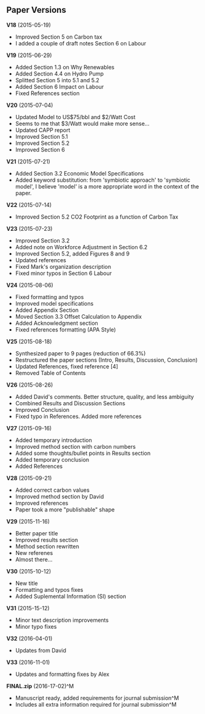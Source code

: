 
## Paper Versions

**V18** (2015-05-19)

* Improved Section 5 on Carbon tax
* I added a couple of draft notes Section 6 on Labour 

**V19** (2015-06-29)

* Added Section 1.3 on Why Renewables
* Added Section 4.4 on Hydro Pump
* Splitted Section 5 into 5.1 and 5.2
* Added Section 6 Impact on Labour
* Fixed References section 

**V20** (2015-07-04)

* Updated Model to US$75/bbl and $2/Watt Cost 
* Seems to me that $3/Watt would make more sense...
* Updated CAPP report
* Improved Section 5.1 
* Improved Section 5.2
* Improved Section 6

**V21** (2015-07-21)

* Added Section 3.2 Economic Model Specifications
* Added keyword substitution: from 'symbiotic approach' to 'symbiotic model', I believe 'model' is a more appropriate word in the context of the paper.  

**V22** (2015-07-14)

* Improved Section 5.2 CO2 Footprint as a function of Carbon Tax

**V23** (2015-07-23)
- Improved Section 3.2
- Added note on Workforce Adjustment in Section 6.2
- Improved Section 5.2, added Figures 8 and 9
- Updated references
- Fixed Mark's organization description
- Fixed minor typos in Section 6 Labour

**V24** (2015-08-06)
- Fixed formatting and typos
- Improved model specifications
- Added Appendix Section
- Moved Section 3.3 Offset Calculation to Appendix
- Added Acknowledgment section
- Fixed references formatting (APA Style)

**V25** (2015-08-18)
- Synthesized paper to 9 pages (reduction of 66.3%)
- Restructured the paper sections (Intro, Results, Discussion, Conclusion)
- Updated References, fixed reference [4]
- Removed Table of Contents

**V26** (2015-08-26)
- Added David's comments. Better structure, quality, and less ambiguity
- Combined Results and Discussion Sections
- Improved Conclusion
- Fixed typo in References. Added more references 

**V27** (2015-09-16)
- Added temporary introduction
- Improved method section with carbon numbers
- Added some thoughts/bullet points in Results section
- Added temporary conclusion
- Added References

**V28** (2015-09-21)
- Added correct carbon values
- Improved method section by David
- Improved references
- Paper took a more "publishable" shape

**V29** (2015-11-16)
- Better paper title
- Improved results section
- Method section rewritten
- New referenes
- Almost there...

**V30** (2015-10-12)
- New title
- Formatting and typos fixes
- Added Suplemental Information (SI) section

**V31** (2015-15-12)
- Minor text description improvements
- Minor typo fixes

**V32** (2016-04-01)
- Updates from David


**V33** (2016-11-01)
- Updates and formatting fixes by Alex

**FINAL.zip** (2016-17-02)^M
- Manuscript ready, added requirements for journal submission^M
- Includes all extra information required for journal submission^M

